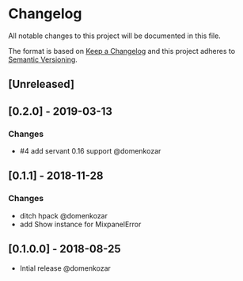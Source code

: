 # Changelog

All notable changes to this project will be documented in this file.

The format is based on [Keep a Changelog](http://keepachangelog.com/en/1.0.0/)
and this project adheres to [Semantic Versioning](http://semver.org/spec/v2.0.0.html).

## [Unreleased]

## [0.2.0] - 2019-03-13

### Changes

- #4 add servant 0.16 support @domenkozar

## [0.1.1] - 2018-11-28

### Changes

- ditch hpack @domenkozar
- add Show instance for MixpanelError

## [0.1.0.0] - 2018-08-25

- Intial release @domenkozar
